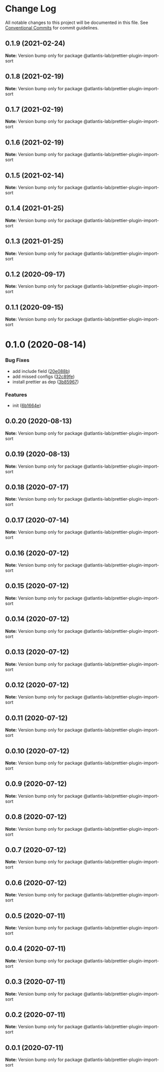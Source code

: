 # Change Log

All notable changes to this project will be documented in this file.
See [Conventional Commits](https://conventionalcommits.org) for commit guidelines.

## 0.1.9 (2021-02-24)

**Note:** Version bump only for package @atlantis-lab/prettier-plugin-import-sort





## 0.1.8 (2021-02-19)

**Note:** Version bump only for package @atlantis-lab/prettier-plugin-import-sort





## 0.1.7 (2021-02-19)

**Note:** Version bump only for package @atlantis-lab/prettier-plugin-import-sort





## 0.1.6 (2021-02-19)

**Note:** Version bump only for package @atlantis-lab/prettier-plugin-import-sort





## 0.1.5 (2021-02-14)

**Note:** Version bump only for package @atlantis-lab/prettier-plugin-import-sort





## 0.1.4 (2021-01-25)

**Note:** Version bump only for package @atlantis-lab/prettier-plugin-import-sort





## 0.1.3 (2021-01-25)

**Note:** Version bump only for package @atlantis-lab/prettier-plugin-import-sort





## 0.1.2 (2020-09-17)

**Note:** Version bump only for package @atlantis-lab/prettier-plugin-import-sort





## 0.1.1 (2020-09-15)

**Note:** Version bump only for package @atlantis-lab/prettier-plugin-import-sort





# 0.1.0 (2020-08-14)


### Bug Fixes

* add include field ([20e088b](https://github.com/Atlantis-Lab/config/commit/20e088baa27da581b1fd1586cb0eabc1f0ca4300))
* add missed configs ([32c89fe](https://github.com/Atlantis-Lab/config/commit/32c89fe61308ff21d1f7e44eab910ea5a8442597))
* install prettier as dep ([3b85967](https://github.com/Atlantis-Lab/config/commit/3b8596763dc81f917c7b0390a5ef6b32bc3e916b))


### Features

* init ([6b1664e](https://github.com/Atlantis-Lab/config/commit/6b1664e98bc44d90ac6cbfb10454ef065f866497))





## 0.0.20 (2020-08-13)

**Note:** Version bump only for package @atlantis-lab/prettier-plugin-import-sort





## 0.0.19 (2020-08-13)

**Note:** Version bump only for package @atlantis-lab/prettier-plugin-import-sort





## 0.0.18 (2020-07-17)

**Note:** Version bump only for package @atlantis-lab/prettier-plugin-import-sort





## 0.0.17 (2020-07-14)

**Note:** Version bump only for package @atlantis-lab/prettier-plugin-import-sort





## 0.0.16 (2020-07-12)

**Note:** Version bump only for package @atlantis-lab/prettier-plugin-import-sort





## 0.0.15 (2020-07-12)

**Note:** Version bump only for package @atlantis-lab/prettier-plugin-import-sort





## 0.0.14 (2020-07-12)

**Note:** Version bump only for package @atlantis-lab/prettier-plugin-import-sort





## 0.0.13 (2020-07-12)

**Note:** Version bump only for package @atlantis-lab/prettier-plugin-import-sort





## 0.0.12 (2020-07-12)

**Note:** Version bump only for package @atlantis-lab/prettier-plugin-import-sort





## 0.0.11 (2020-07-12)

**Note:** Version bump only for package @atlantis-lab/prettier-plugin-import-sort





## 0.0.10 (2020-07-12)

**Note:** Version bump only for package @atlantis-lab/prettier-plugin-import-sort





## 0.0.9 (2020-07-12)

**Note:** Version bump only for package @atlantis-lab/prettier-plugin-import-sort





## 0.0.8 (2020-07-12)

**Note:** Version bump only for package @atlantis-lab/prettier-plugin-import-sort





## 0.0.7 (2020-07-12)

**Note:** Version bump only for package @atlantis-lab/prettier-plugin-import-sort





## 0.0.6 (2020-07-12)

**Note:** Version bump only for package @atlantis-lab/prettier-plugin-import-sort





## 0.0.5 (2020-07-11)

**Note:** Version bump only for package @atlantis-lab/prettier-plugin-import-sort





## 0.0.4 (2020-07-11)

**Note:** Version bump only for package @atlantis-lab/prettier-plugin-import-sort





## 0.0.3 (2020-07-11)

**Note:** Version bump only for package @atlantis-lab/prettier-plugin-import-sort





## 0.0.2 (2020-07-11)

**Note:** Version bump only for package @atlantis-lab/prettier-plugin-import-sort





## 0.0.1 (2020-07-11)

**Note:** Version bump only for package @atlantis-lab/prettier-plugin-import-sort
